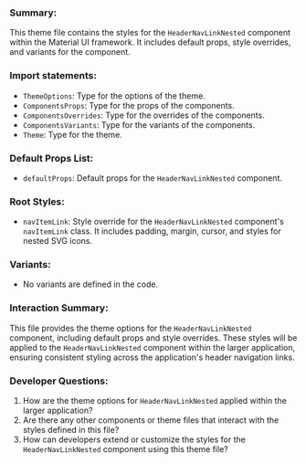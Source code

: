 ### Summary:
This theme file contains the styles for the `HeaderNavLinkNested` component within the Material UI framework. It includes default props, style overrides, and variants for the component.

### Import statements:
- `ThemeOptions`: Type for the options of the theme.
- `ComponentsProps`: Type for the props of the components.
- `ComponentsOverrides`: Type for the overrides of the components.
- `ComponentsVariants`: Type for the variants of the components.
- `Theme`: Type for the theme.

### Default Props List:
- `defaultProps`: Default props for the `HeaderNavLinkNested` component.

### Root Styles:
- `navItemLink`: Style override for the `HeaderNavLinkNested` component's `navItemLink` class. It includes padding, margin, cursor, and styles for nested SVG icons.

### Variants:
- No variants are defined in the code.

### Interaction Summary:
This file provides the theme options for the `HeaderNavLinkNested` component, including default props and style overrides. These styles will be applied to the `HeaderNavLinkNested` component within the larger application, ensuring consistent styling across the application's header navigation links.

### Developer Questions:
1. How are the theme options for `HeaderNavLinkNested` applied within the larger application?
2. Are there any other components or theme files that interact with the styles defined in this file?
3. How can developers extend or customize the styles for the `HeaderNavLinkNested` component using this theme file?